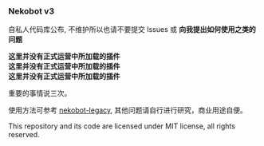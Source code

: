 ### Nekobot v3

自私人代码库公布, 不维护所以也请不要提交 Issues 或 **向我提出如何使用之类的问题**

**这里并没有正式运营中所加载的插件**  
**这里并没有正式运营中所加载的插件**  
**这里并没有正式运营中所加载的插件**  

重要的事情说三次。

使用方法可参考 [nekobot-legacy](https://github.com/amphineko/nekobot-legacy/blob/master/Readme.md), 其他问题请自行进行研究，商业用途自便。

This repository and its code are licensed under MIT license, all rights reserved.
